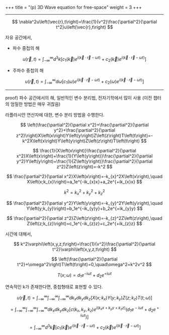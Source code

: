 +++
title = "(p) 3D Wave equation for free-space"
weight = 3
+++

---

$$
\nabla^2u\left(\vec{r},t\right)=\frac{1}{v^2}\frac{\partial^2}{\partial t^2}u\left(\vec{r},t\right)
$$

자유 공간에서,

- 파수 중첩의 해

$$
u\left(\vec{r},t\right)=\int_{-\infty}^{\infty}d^3k\left\lbrack c_1\left(\vec{k}\right)e_{}^{i\left(\vec{k}\cdot\vec{r}-\omega t\right)}+c_2\left(\vec{k}\right)e_{}^{i\left(\vec{k}\cdot\vec{r}-\omega t\right)}\right\rbrack
$$

- 주파수 중첩의 해

$$
u\left(\vec{r},t\right)=\int_{-\infty}^{\infty}d\omega\left\lbrack c_1\left(\omega\right)e^{i\left(\vec{k}\cdot\vec{r}-\omega t\right)}+c_2\left(\omega\right)e^{i\left(\vec{k}\cdot\vec{r}-\omega t\right)}\right\rbrack
$$

---

proof) 파수 공간에서의 해, 일반적인 변수 분리법, 전자기학에서 많이 사용 (이전 챕터의 엄밀한 방법은 매우 귀찮음)

라플라시안 연산자에 대한, 변수 분리 방법을 수행한다.

$$
\left(\frac{\partial^2}{\partial x^2}+\frac{\partial^2}{\partial y^2}+\frac{\partial^2}{\partial z^2}\right)X\left(x\right)Y\left(y\right)Z\left(z\right)T\left(t\right)=-k^2X\left(x\right)Y\left(y\right)Z\left(z\right)T\left(t\right)
$$

$$
\frac{1}{X\left(x\right)}\frac{\partial^2}{\partial x^2}X\left(x\right)+\frac{1}{Y\left(y\right)}\frac{\partial^2}{\partial y^2}Y\left(y\right)+\frac{1}{Z\left(y\right)}\frac{\partial^2}{\partial z^2}Z\left(z\right)=-k^2
$$

$$
\frac{\partial^2}{\partial x^2}X\left(x\right)=-k_{x}^2X\left(x\right),\quad X\left(x;k_{x}\right)=a_1e^{-ik_{x}x}+a_2e^{+ik_{x}x}
$$

$$
k^2=k_{x}^2+k_{y}^2+k_{z}^2
$$

$$
\frac{\partial^2}{\partial y^2}Y\left(y\right)=-k_{y}^2Y\left(y\right),\quad Y\left(y;k_{y}\right)=b_1e^{-ik_{y}y}+b_2e^{+ik_{y}y}
$$

$$
\frac{\partial^2}{\partial z^2}Z\left(z\right)=-k_{z}^2Z\left(z\right),\quad Z\left(z;k_{z}\right)=c_1e^{-ik_{z}z}+c_2e^{+ik_{z}z}
$$

시간에 대해서,

$$
k^2\varphi\left(x,y,z,t\right)=\frac{1}{v^2}\frac{\partial^2}{\partial t^2}\varphi\left(x,y,z,t\right)
$$

$$
\left(\frac{\partial^2}{\partial t^2}+\omega^2\right)T\left(t\right)=0,\quad\omega^2=k^2v^2
$$

$$
T\left(x;\omega\right)=d_1e^{-i\omega t}+d_2e^{+i\omega t}
$$

연속적인 k가 존재한다면, 중첩형태로 표현할 수 있다.

$$
u\left(\vec{r},t\right)=\int_{-\infty}^{\infty}\int_{-\infty}^{\infty}\int_{-\infty}^{\infty}dk_{x}dk_{y}dk_{z}\left\lbrack X\left(x;k_{x}\right)Y\left(y;k_{y}\right)Z\left(z;k_{z}\right)T\left(t;\omega\right)\right\rbrack
$$

$$
=\int_{-\infty}^{\infty}\int_{-\infty}^{\infty}\int_{-\infty}^{\infty}dk_{x}dk_{y}dk_{z}\left\lbrack c\left(k_{x},k_{y},k_{z}\right)e_{}^{i\left(k_{x}x+k_{y}y+k_{z}z\right)}\left(d_1e^{_{}-i\omega t}+d_2e^{_{}+i\omega t}\right)\right\rbrack
$$

$$
=\int_{-\infty}^{\infty}d^3\vec{k}\left\lbrack c_1\left(\vec{k}\right)e_{}^{i\left(\vec{k}\cdot\vec{r}-\omega t\right)}+c_2\left(\vec{k}\right)e_{}^{i\left(\vec{k}\cdot\vec{r}-\omega t\right)}\right\rbrack
$$